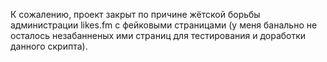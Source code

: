 К сожалению, проект закрыт по причине жётской борьбы администрации likes.fm с фейковыми страницами (у меня банально не осталось незабанненых ими страниц для тестирования и доработки данного скрипта).
